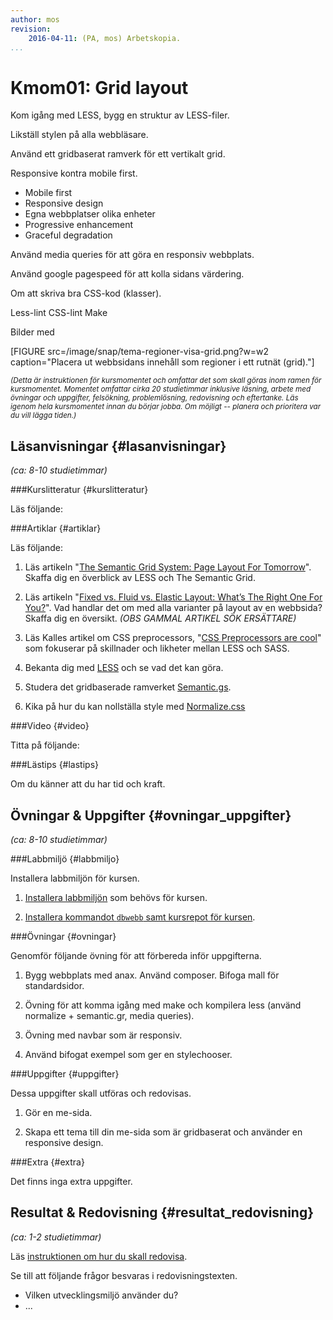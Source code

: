 ```yaml
---
author: mos
revision:
    2016-04-11: (PA, mos) Arbetskopia.
...
```

Kmom01: Grid layout
====================================

Kom igång med LESS, bygg en struktur av LESS-filer.

Likställ stylen på alla webbläsare.

Använd ett gridbaserat ramverk för ett vertikalt grid.

Responsive kontra mobile first.

* Mobile first
* Responsive design
* Egna webbplatser olika enheter
* Progressive enhancement
* Graceful degradation

Använd media queries för att göra en responsiv webbplats.

Använd google pagespeed för att kolla sidans värdering.

Om att skriva bra CSS-kod (klasser).

Less-lint
CSS-lint
Make

Bilder med ![]()
<!--more-->

[FIGURE src=/image/snap/tema-regioner-visa-grid.png?w=w2 caption="Placera ut webbsidans innehåll som regioner i ett rutnät (grid)."]



<!-- Flytta nedan text till eget dokumet/vy/block -->

<small>*(Detta är instruktionen för kursmomentet och omfattar det som skall göras inom ramen för kursmomentet. Momentet omfattar cirka 20 studietimmar inklusive läsning, arbete med övningar och uppgifter, felsökning, problemlösning, redovisning och eftertanke. Läs igenom hela kursmomentet innan du börjar jobba. Om möjligt -- planera och prioritera var du vill lägga tiden.)*</small>



Läsanvisningar  {#lasanvisningar}
---------------------------------

*(ca: 8-10 studietimmar)*


###Kurslitteratur  {#kurslitteratur}

Läs följande:



###Artiklar {#artiklar}

Läs följande:

1. Läs artikeln "[The Semantic Grid System: Page Layout For Tomorrow](http://coding.smashingmagazine.com/2011/08/23/the-semantic-grid-system-page-layout-for-tomorrow/)". Skaffa dig en överblick av LESS och The Semantic Grid.

1. Läs artikeln "[Fixed vs. Fluid vs. Elastic Layout: What’s The Right One For You?](http://coding.smashingmagazine.com/2009/06/02/fixed-vs-fluid-vs-elastic-layout-whats-the-right-one-for-you/)". Vad handlar det om med alla varianter på layout av en webbsida? Skaffa dig en översikt. *(OBS GAMMAL ARTIKEL SÖK ERSÄTTARE)*

1. Läs Kalles artikel om CSS preprocessors, "[CSS Preprocessors are cool](http://dbwebb.se/article/Kalle_CSS_LESS_SASS.pdf)" som fokuserar på skillnader och likheter mellan LESS och SASS.

1. Bekanta dig med [LESS](http://lesscss.org/) och se vad det kan göra. 

1. Studera det gridbaserade ramverket [Semantic.gs](http://tylertate.github.io/semantic.gs/).

1. Kika på hur du kan nollställa style med [Normalize.css](http://necolas.github.com/normalize.css/)



###Video  {#video}

Titta på följande:




###Lästips {#lastips}

Om du känner att du har tid och kraft.




Övningar & Uppgifter  {#ovningar_uppgifter}
-------------------------------------------

*(ca: 8-10 studietimmar)*



###Labbmiljö {#labbmiljo}

Installera labbmiljön för kursen.

1. [Installera labbmiljön]([BASEURL]webdesign/labbmiljo) som behövs för kursen.

1. [Installera kommandot `dbwebb`  samt kursrepot för kursen]([BASEURL]dbwebb-cli/clone).



###Övningar {#ovningar}

Genomför följande övning för att förbereda inför uppgifterna.

1. Bygg webbplats med anax. Använd composer. Bifoga mall för standardsidor.

1. Övning för att komma igång med make och kompilera less (använd normalize + semantic.gr, media queries).

1. Övning med navbar som är responsiv.

1. Använd bifogat exempel som ger en stylechooser.



###Uppgifter {#uppgifter}

Dessa uppgifter skall utföras och redovisas.

1. Gör en me-sida.

2. Skapa ett tema till din me-sida som är gridbaserat och använder en responsive design.



###Extra {#extra}

Det finns inga extra uppgifter.



Resultat & Redovisning  {#resultat_redovisning}
-----------------------------------------------

*(ca: 1-2 studietimmar)*

Läs [instruktionen om hur du skall redovisa]([BASEURL]webdesign/redovisa).

Se till att följande frågor besvaras i redovisningstexten.

* Vilken utvecklingsmiljö använder du?
* ...
